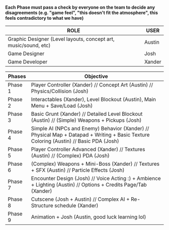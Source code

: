 **Each Phase must pass a check by everyone on the team to decide any disagreements (e.g. "game feel", "this doesn't fit the atmosphere", this feels contradictory to what we have)**


| ROLE | USER |
| ---- | ---- | 
| Graphic Designer (Level layouts, concept art, music/sound, etc) | Austin |
| Game Designer | Josh |
| Game Developer | Xander | 

| Phases | Objective |
| ------ | --------- |
| Phase 1 | Player Controller (Xander) // Concept Art (Austin) // Physics/Collision (Josh) |
| Phase 2 | Interactables (Xander), Level Blockout (Austin), Main Menu + Save/Load (Josh) |
| Phase 3 | Basic Grunt (Xander) // Detailed Level Blockout (Austin) // (Simple) Weapons + Pickups (Josh) | 
| Phase 4 | Simple AI (NPCs and Enemy) Behavior (Xander) // Physical Map + Datapad + Writing + Basic Texture Coloring (Austin) // Basic PDA (Josh) |
| Phase 5 | Player Controller Advanced (Xander) // Textures (Austin) // (Complex) PDA (Josh) |
| Phase 6 | (Complex) Weapons + Mini-Boss (Xander) // Textures + SFX (Austin) // Particle Effects (Josh) |
| Phase 7 | Encounter Design (Josh) // Voice Acting :) + Ambience + Lighting (Austin) // Options + Credits Page/Tab (Xander) | 
| Phase 8 | Cutscene (Josh + Austin) // Complex AI + Re-Structure schedule (Xander) |
| Phase 9 | Animation + Josh (Austin, good luck learning lol) |

